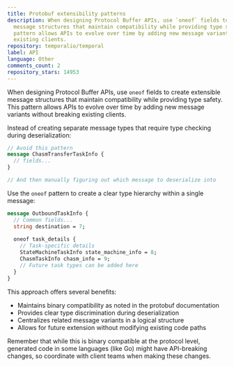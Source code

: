```yaml
---
title: Protobuf extensibility patterns
description: When designing Protocol Buffer APIs, use `oneof` fields to create extensible
  message structures that maintain compatibility while providing type safety. This
  pattern allows APIs to evolve over time by adding new message variants without breaking
  existing clients.
repository: temporalio/temporal
label: API
language: Other
comments_count: 2
repository_stars: 14953
---
```


When designing Protocol Buffer APIs, use `oneof` fields to create extensible message structures that maintain compatibility while providing type safety. This pattern allows APIs to evolve over time by adding new message variants without breaking existing clients.

Instead of creating separate message types that require type checking during deserialization:

```protobuf
// Avoid this pattern
message ChasmTransferTaskInfo {
  // fields...
}

// And then manually figuring out which message to deserialize into
```

Use the `oneof` pattern to create a clear type hierarchy within a single message:

```protobuf
message OutboundTaskInfo {
  // Common fields...
  string destination = 7;
  
  oneof task_details {
    // Task-specific details
    StateMachineTaskInfo state_machine_info = 8;
    ChasmTaskInfo chasm_info = 9;
    // Future task types can be added here
  }
}
```

This approach offers several benefits:
- Maintains binary compatibility as noted in the protobuf documentation
- Provides clear type discrimination during deserialization
- Centralizes related message variants in a logical structure
- Allows for future extension without modifying existing code paths

Remember that while this is binary compatible at the protocol level, generated code in some languages (like Go) might have API-breaking changes, so coordinate with client teams when making these changes.